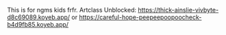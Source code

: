 This is for ngms kids frfr.
Artclass Unblocked: https://thick-ainslie-vivbyte-d8c69089.koyeb.app/ or https://careful-hope-peepeepoopoocheck-b4d9fb85.koyeb.app/

